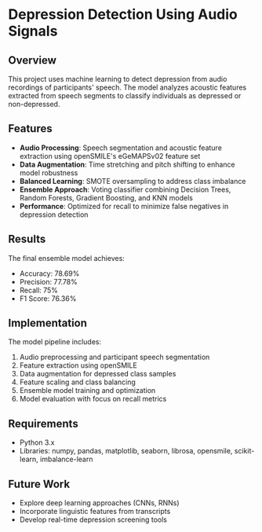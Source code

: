 # Depression Detection Using Audio Signals

## Overview

This project uses machine learning to detect depression from audio recordings of participants' speech. The model analyzes acoustic features extracted from speech segments to classify individuals as depressed or non-depressed.

## Features

- **Audio Processing**: Speech segmentation and acoustic feature extraction using openSMILE's eGeMAPSv02 feature set
- **Data Augmentation**: Time stretching and pitch shifting to enhance model robustness
- **Balanced Learning**: SMOTE oversampling to address class imbalance
- **Ensemble Approach**: Voting classifier combining Decision Trees, Random Forests, Gradient Boosting, and KNN models
- **Performance**: Optimized for recall to minimize false negatives in depression detection

## Results

The final ensemble model achieves:

- Accuracy: 78.69%
- Precision: 77.78%
- Recall: 75%
- F1 Score: 76.36%

## Implementation

The model pipeline includes:

1. Audio preprocessing and participant speech segmentation
2. Feature extraction using openSMILE
3. Data augmentation for depressed class samples
4. Feature scaling and class balancing
5. Ensemble model training and optimization
6. Model evaluation with focus on recall metrics

## Requirements

- Python 3.x
- Libraries: numpy, pandas, matplotlib, seaborn, librosa, opensmile, scikit-learn, imbalance-learn

## Future Work

- Explore deep learning approaches (CNNs, RNNs)
- Incorporate linguistic features from transcripts
- Develop real-time depression screening tools
